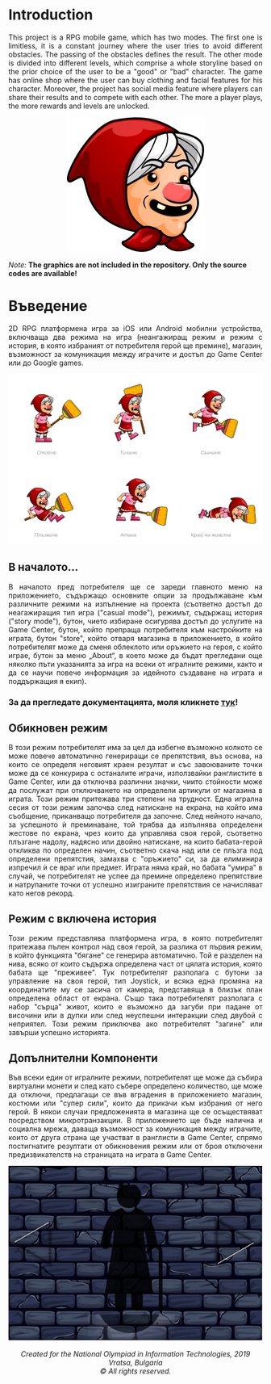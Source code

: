 # Introduction

<p align = "justify">
This project is a RPG mobile game, which has two modes. The first one is limitless, it is a constant journey where the user tries to avoid different obstacles. The passing of the obstacles defines the result. The other mode is divided into different levels, which comprise a whole storyline based on the prior choice of the user to be a "good" or "bad" character. The game has online shop where the user can buy clothing and facial features for his character. Moreover, the project has social media feature where players can share their results and to compete with each other. The more a player plays, the more rewards and levels are unlocked.
</p>

<p align = "center">
  <img src = "https://github.com/StanArts/The-adventures-of-the-Slavonic-grandmother-TASG/blob/master/info-media/Logo_Newer.png"></img>
</p>

<p><i>Note: </i><b>The graphics are not included in the repository. Only the source codes are available!</b></p>

# Въведение

<p align = "justify"> 
2D RPG платформена игра за iOS или Android мобилни устройства,
включваща два режима на игра (неангажиращ режим и режим с история,
в която избраният от потребителя герой ще премине), магазин,
възможност за комуникация между играчите и достъп до Game Center или до Google games.
</p>

<p align = "center">
  <img src = "https://github.com/StanArts/The-adventures-of-the-Slavonic-grandmother-TASG/blob/master/info-media/animStates.PNG"></img>
</p>

## В началото...

<p align = "justify">
В началото пред потребителя ще се зареди главното меню на приложението, съдържащо основните опции за продължаване към различните режими на изпълнение на проекта (съответно достъп до неагажиращия тип игра ("casual mode"), режимът, съдържащ история ("story mode"), бутон, чието избиране осигурява достъп до услугите на Game Center, бутон, който препраща потребителя към настройките на играта, бутон "store", който отваря магазина в приложението, в който потребителят може да сменя облеклото или оръжието на героя, с който играе, бутон за меню „About“, в което може да бъдат прегледани още няколко пъти указанията за игра на всеки от игралните режими, както и да се научи повече информация за идейното създаване на играта и поддържащия я екип).
</p>

### За да прегледате документацията, моля кликнете [тук](../master/Documentation/)!

## Обикновен режим

<p align = "justify"> 
В този режим потребителят има за цел да избегне възможно колкото се може повече автоматично
генериращи се препятствия, въз основа, на които се определя неговият краен резултат и със 
завоюваните точки може да се конкурира с останалите играчи, използвайки ранглистите в Game Center,
или да отключва различни значки, чиито стойности може да послужат при отключването на определели 
артикули от магазина в играта. Този режим притежава три степени на трудност. Една игрална сесия 
от този режим започва след натискане на екрана, на който има съобщение, приканващо потребителя да започне. 
След нейното начало, за успешното ѝ преминаване, той трябва да изпълнява определени жестове по екрана, 
чрез които да управлява своя герой, съответно плъзгане надолу, надясно или двойно натискане, 
на които бабата-герой откликва по определен начин, съответно скача над или се плъзга под определени препятстия, 
замахва с "оръжието" си, за да елиминира изпречил ѝ се враг или предмет. Играта няма край, но бабата "умира" в случай,
че потребителят не успее да премине определено препятствие и натрупаните точки от успешно изиграните препятствия се 
начисляват като негов рекорд.
</p>

## Режим с включена история

<p align = "justify"> 
Този режим представлява платформена игра, в която потребителят притежава пълен контрол над своя герой, за разлика
от първия режим, в който функцията "бягане" се генерира автоматично. Той е разделен на нива, всяко от които съдържа
определена част от цялата история, която бабата ще "преживее". Тук потребителят разполага с бутони за управление на 
своя герой, тип Joystick, и всяка една промяна на координатите му се засича от камера, представяща в близък план 
определена област от екрана. Също така потребителят разполага с набор "сърца" живот, които е възможно да загуби при
падане от височини или в дупки или след неуспешни интеракции след двубой с неприятел. Този режим приключва ако потребителят "загине" или завърши успешно историята.
</p>

## Допълнителни Компоненти

<p align = "justify"> 
Във всеки един от игралните режими, потребителят ще може да събира виртуални монети и след като събере определено количество, ще може да отключи, предлагащи се във вградения в приложението магазин, костюми или "супер сили", които да прикачи към избрания от него герой. В някои случаи предложенията в магазина ще се осъществяват посредством микротранзакции. В приложението ще бъде налична и социална мрежа, даваща възможност за комуникация между играчите, които от друга страна ще участват в ранглисти в Game Center, спрямо постигнатите резултати от обикновения режим или от броя отключени предизвикателств на страницата на играта в Game Center.
</p>

<p align = "center">
  <img src = "info-media/store.png">
</p>

<p align = "center">
<i>Created for the National Olympiad in Information Technologies, 2019 </br>
Vratsa, Bulgaria</br>
© All rights reserved.</i>
</p>